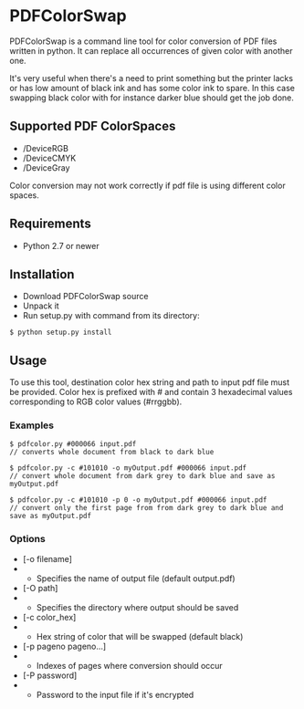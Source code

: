 # PDFColorSwap

PDFColorSwap is a command line tool for color conversion of PDF files written in python. It can replace all occurrences of given color with another one.

It's very useful when there's a need to print something but the printer lacks or has low amount of black ink and has some color ink to spare. In this case swapping black color with for instance darker blue should get the job done. 

## Supported PDF ColorSpaces

* /DeviceRGB
* /DeviceCMYK
* /DeviceGray

Color conversion may not work correctly if pdf file is using different color spaces.

## Requirements

* Python 2.7 or newer

## Installation

* Download PDFColorSwap source
* Unpack it
* Run setup.py with command from its directory:
```
$ python setup.py install
```

## Usage

To use this tool, destination color hex string and path to input pdf file must be provided.
Color hex is prefixed with # and contain 3 hexadecimal values corresponding to RGB color values (#rrggbb).

### Examples
```
$ pdfcolor.py #000066 input.pdf
// converts whole document from black to dark blue

$ pdfcolor.py -c #101010 -o myOutput.pdf #000066 input.pdf
// convert whole document from dark grey to dark blue and save as myOutput.pdf

$ pdfcolor.py -c #101010 -p 0 -o myOutput.pdf #000066 input.pdf
// convert only the first page from from dark grey to dark blue and save as myOutput.pdf
```

### Options

* [-o filename] 
* * Specifies the name of output file (default output.pdf)
* [-O path]             
* * Specifies the directory where output should be saved
* [-c color_hex]
* * Hex string of color that will be swapped (default black)
* [-p pageno pageno...]
* * Indexes of pages where conversion should occur
* [-P password]
* * Password to the input file if it's encrypted
